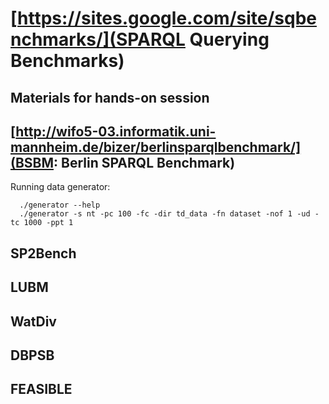 # [https://sites.google.com/site/sqbenchmarks/](SPARQL Querying Benchmarks)
## Materials for hands-on session

## [http://wifo5-03.informatik.uni-mannheim.de/bizer/berlinsparqlbenchmark/](BSBM: Berlin SPARQL Benchmark)

Running data generator:
```
  ./generator --help
  ./generator -s nt -pc 100 -fc -dir td_data -fn dataset -nof 1 -ud -tc 1000 -ppt 1
```



## SP2Bench
## LUBM
## WatDiv
## DBPSB
## FEASIBLE

